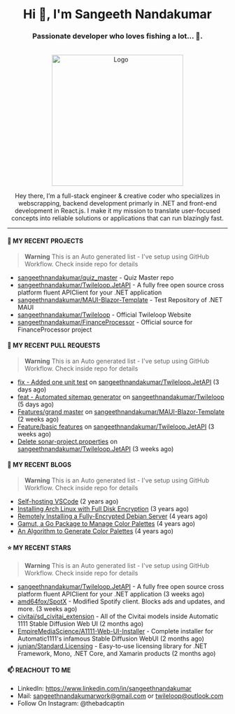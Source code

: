 <h1 align="center">Hi 👋, I'm Sangeeth Nandakumar</h1>
<h3 align="center">Passionate developer who loves fishing a lot... 🐠.</h3>


<br />
<div align="center">
  <a href="https://avatars.githubusercontent.com/u/9011267?v=4">
    <img src="https://www.dotnetconf.net/img/hero-illustration-bot.svg" alt="Logo" width="300">
  </a>
  
  <p align="center">
Hey there, I’m a full-stack engineer & creative coder who specializes in webscrapping, backend development primarly in .NET and front-end development in React.js. I make it my mission to translate user-focused concepts into reliable solutions or applications that can run blazingly fast.
  </p>
</div>

----

#### 🌱 MY RECENT PROJECTS
> **Warning**
> This is an Auto generated list - I've setup using GitHub Workflow. Check inside repo for details

- [sangeethnandakumar/quiz_master](https://github.com/sangeethnandakumar/quiz_master) - Quiz Master repo
- [sangeethnandakumar/Twileloop.JetAPI](https://github.com/sangeethnandakumar/Twileloop.JetAPI) - A fully free open source cross platform fluent APIClient for your .NET application
- [sangeethnandakumar/MAUI-Blazor-Template](https://github.com/sangeethnandakumar/MAUI-Blazor-Template) - Test Repository of .NET MAUI
- [sangeethnandakumar/Twileloop](https://github.com/sangeethnandakumar/Twileloop) - Official Twileloop Website
- [sangeethnandakumar/FinanceProcessor](https://github.com/sangeethnandakumar/FinanceProcessor) - Official source for FinanceProcessor project

#### 🔨 MY RECENT PULL REQUESTS
> **Warning**
> This is an Auto generated list - I've setup using GitHub Workflow. Check inside repo for details

- [fix - Added one unit test](https://github.com/sangeethnandakumar/Twileloop.JetAPI/pull/7) on [sangeethnandakumar/Twileloop.JetAPI](https://github.com/sangeethnandakumar/Twileloop.JetAPI) (3 days ago)
- [feat - Automated sitemap generator](https://github.com/sangeethnandakumar/Twileloop/pull/1) on [sangeethnandakumar/Twileloop](https://github.com/sangeethnandakumar/Twileloop) (5 days ago)
- [Features/grand master](https://github.com/sangeethnandakumar/MAUI-Blazor-Template/pull/1) on [sangeethnandakumar/MAUI-Blazor-Template](https://github.com/sangeethnandakumar/MAUI-Blazor-Template) (2 weeks ago)
- [Feature/basic features](https://github.com/sangeethnandakumar/Twileloop.JetAPI/pull/6) on [sangeethnandakumar/Twileloop.JetAPI](https://github.com/sangeethnandakumar/Twileloop.JetAPI) (3 weeks ago)
- [Delete sonar-project.properties](https://github.com/sangeethnandakumar/Twileloop.JetAPI/pull/5) on [sangeethnandakumar/Twileloop.JetAPI](https://github.com/sangeethnandakumar/Twileloop.JetAPI) (3 weeks ago)

#### 📜 MY RECENT BLOGS
> **Warning**
> This is an Auto generated list - I've setup using GitHub Workflow. Check inside repo for details

- [Self-hosting VSCode](https://fribbledom.com/posts/selfhosting-vscode/) (2 years ago)
- [Installing Arch Linux with Full Disk Encryption](https://fribbledom.com/posts/encrypted-arch-install/) (3 years ago)
- [Remotely Installing a Fully-Encrypted Debian Server](https://fribbledom.com/posts/encrypted-remote-debian-install/) (4 years ago)
- [Gamut, a Go Package to Manage Color Palettes](https://fribbledom.com/posts/gamut-package-to-handle-color-palettes/) (4 years ago)
- [An Algorithm to Generate Color Palettes](https://fribbledom.com/posts/an-algorithm-to-generate-color-palettes/) (4 years ago)

#### ⭐ MY RECENT STARS
> **Warning**
> This is an Auto generated list - I've setup using GitHub Workflow. Check inside repo for details

- [sangeethnandakumar/Twileloop.JetAPI](https://github.com/sangeethnandakumar/Twileloop.JetAPI) - A fully free open source cross platform fluent APIClient for your .NET application (3 weeks ago)
- [amd64fox/SpotX](https://github.com/amd64fox/SpotX) - Modified Spotify client. Blocks ads and updates, and more. (3 weeks ago)
- [civitai/sd_civitai_extension](https://github.com/civitai/sd_civitai_extension) - All of the Civitai models inside Automatic 1111 Stable Diffusion Web UI (2 months ago)
- [EmpireMediaScience/A1111-Web-UI-Installer](https://github.com/EmpireMediaScience/A1111-Web-UI-Installer) - Complete installer for Automatic1111&#39;s infamous Stable Diffusion WebUI (2 months ago)
- [junian/Standard.Licensing](https://github.com/junian/Standard.Licensing) - Easy-to-use licensing library for .NET Framework, Mono, .NET Core, and Xamarin products (2 months ago)

#### 📫 REACHOUT TO ME

- LinkedIn: https://www.linkedin.com/in/sangeethnandakumar
- Mail: sangeethnandakumarwork@gmail.com or twileloop@outlook.com
- Follow On Instagram: @thebadcaptin

